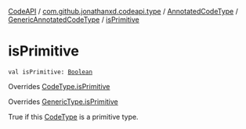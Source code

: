 [CodeAPI](../../../index.md) / [com.github.jonathanxd.codeapi.type](../../index.md) / [AnnotatedCodeType](../index.md) / [GenericAnnotatedCodeType](index.md) / [isPrimitive](.)

# isPrimitive

`val isPrimitive: `[`Boolean`](https://kotlinlang.org/api/latest/jvm/stdlib/kotlin/-boolean/index.html)

Overrides [CodeType.isPrimitive](../../-code-type/is-primitive.md)

Overrides [GenericType.isPrimitive](../../-generic-type/is-primitive.md)

True if this [CodeType](../../-code-type/index.md) is a primitive type.

